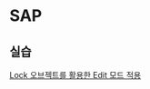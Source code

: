 # SAP

## 실습
[Lock 오브젝트를 활용한 Edit 모드 적용](https://github.com/Wanderoper/SAP/tree/main/ZALV_LOCK_MODE)
